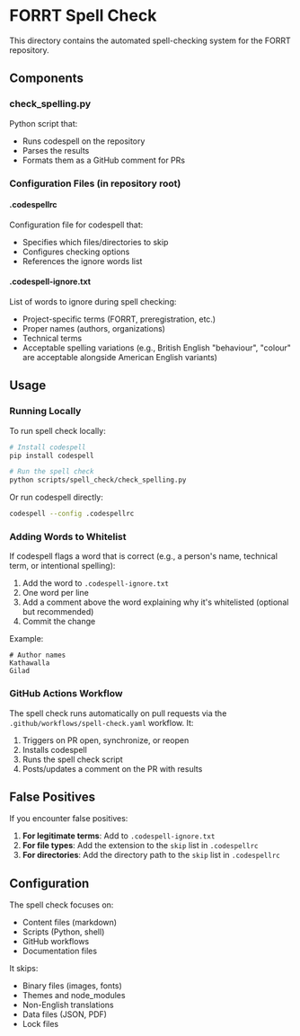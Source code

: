 # FORRT Spell Check

This directory contains the automated spell-checking system for the FORRT repository.

## Components

### check_spelling.py
Python script that:
- Runs codespell on the repository
- Parses the results
- Formats them as a GitHub comment for PRs

### Configuration Files (in repository root)

#### .codespellrc
Configuration file for codespell that:
- Specifies which files/directories to skip
- Configures checking options
- References the ignore words list

#### .codespell-ignore.txt
List of words to ignore during spell checking:
- Project-specific terms (FORRT, preregistration, etc.)
- Proper names (authors, organizations)
- Technical terms
- Acceptable spelling variations (e.g., British English "behaviour", "colour" are acceptable alongside American English variants)

## Usage

### Running Locally

To run spell check locally:

```bash
# Install codespell
pip install codespell

# Run the spell check
python scripts/spell_check/check_spelling.py
```

Or run codespell directly:

```bash
codespell --config .codespellrc
```

### Adding Words to Whitelist

If codespell flags a word that is correct (e.g., a person's name, technical term, or intentional spelling):

1. Add the word to `.codespell-ignore.txt`
2. One word per line
3. Add a comment above the word explaining why it's whitelisted (optional but recommended)
4. Commit the change

Example:
```
# Author names
Kathawalla
Gilad
```

### GitHub Actions Workflow

The spell check runs automatically on pull requests via the `.github/workflows/spell-check.yaml` workflow. It:

1. Triggers on PR open, synchronize, or reopen
2. Installs codespell
3. Runs the spell check script
4. Posts/updates a comment on the PR with results

## False Positives

If you encounter false positives:

1. **For legitimate terms**: Add to `.codespell-ignore.txt`
2. **For file types**: Add the extension to the `skip` list in `.codespellrc`
3. **For directories**: Add the directory path to the `skip` list in `.codespellrc`

## Configuration

The spell check focuses on:
- Content files (markdown)
- Scripts (Python, shell)
- GitHub workflows
- Documentation files

It skips:
- Binary files (images, fonts)
- Themes and node_modules
- Non-English translations
- Data files (JSON, PDF)
- Lock files
